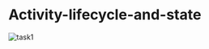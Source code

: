 # Activity-lifecycle-and-state

![task1](https://user-images.githubusercontent.com/78713326/113496316-29532280-9518-11eb-9078-1efeab7f60b5.JPG)

